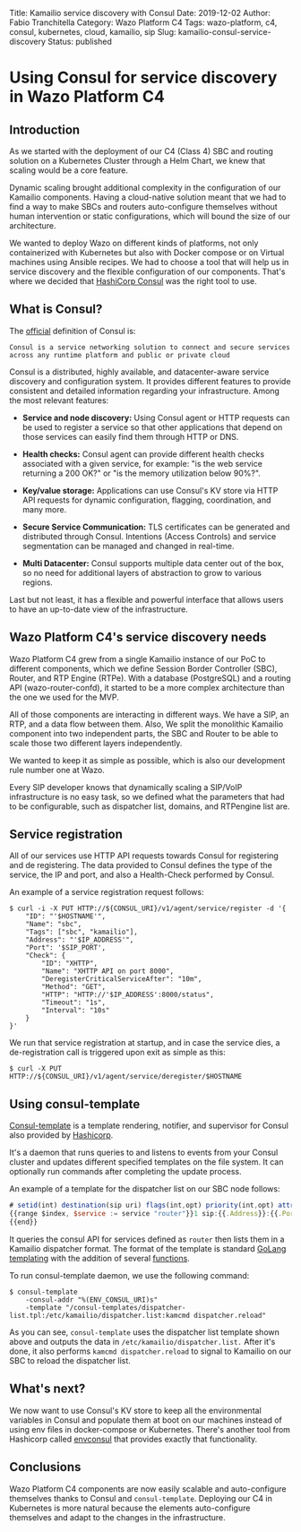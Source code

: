 Title: Kamailio service discovery with Consul
Date: 2019-12-02
Author: Fabio Tranchitella
Category: Wazo Platform C4
Tags: wazo-platform, c4, consul, kubernetes, cloud, kamailio, sip
Slug: kamailio-consul-service-discovery
Status: published

# Using Consul for service discovery in Wazo Platform C4

## Introduction

As we started with the deployment of our C4 (Class 4) SBC and routing solution on a Kubernetes Cluster through a Helm Chart, we knew that scaling would be a core feature.

Dynamic scaling brought additional complexity in the configuration of our Kamailio components. Having a cloud-native solution meant that we had to find a way to make SBCs and routers auto-configure themselves without human intervention or static configurations, which will bound the size of our architecture.

We wanted to deploy Wazo on different kinds of platforms, not only containerized with Kubernetes but also with Docker compose or on Virtual machines using Ansible recipes. We had to choose a tool that will help us in service discovery and the flexible configuration of our components. That's where we decided that [HashiCorp Consul](www.consul.io) was the right tool to use.

## What is Consul?

The [official](www.consul.io) definition of Consul is:

```Consul is a service networking solution to connect and secure services across any runtime platform and public or private cloud```

Consul is a distributed,  highly available, and datacenter-aware service discovery and configuration system. It provides different features to provide consistent and detailed information regarding your infrastructure. Among the most relevant features:

* **Service and node discovery:** Using Consul agent or HTTP requests can be used to register a service so that other applications that depend on those services can easily find them through HTTP or DNS.

* **Health checks:** Consul agent can provide different health checks associated with a given service, for example: "is the web service returning a 200 OK?" or "is the memory utilization below 90%?".

* **Key/value storage:** Applications can use Consul's KV store via HTTP API requests for dynamic configuration, flagging, coordination, and many more. 

* **Secure Service Communication:** TLS certificates can be generated and distributed through Consul. Intentions (Access Controls) and service segmentation can be managed and changed in real-time.

* **Multi Datacenter:** Consul supports multiple data center out of the box, so no need for additional layers of abstraction to grow to various regions.

Last but not least, it has a flexible and powerful interface that allows users to have an up-to-date view of the infrastructure.

## Wazo Platform C4's service discovery needs

Wazo Platform C4 grew from a single Kamailio instance of our PoC to different components, which we define Session Border Controller (SBC), Router, and RTP Engine (RTPe). With a database (PostgreSQL) and a routing API (wazo-router-confd), it started to be a more complex architecture than the one we used for the MVP.

All of those components are interacting in different ways. We have a SIP, an RTP, and a data flow between them. Also, We split the monolithic Kamailio component into two independent parts, the SBC and Router to be able to scale those two different layers independently. 

We wanted to keep it as simple as possible, which is also our development rule number one at Wazo.

Every SIP developer knows that dynamically scaling a SIP/VoIP infrastructure is no easy task, so we defined what the parameters that had to be configurable, such as dispatcher list, domains, and RTPengine list are.

## Service registration

All of our services use HTTP API requests towards Consul for registering and de registering. The data provided to Consul defines the type of the service, the IP and port, and also a Health-Check performed by Consul.

An example of a service registration request follows:

```Shell
$ curl -i -X PUT HTTP://${CONSUL_URI}/v1/agent/service/register -d '{
    "ID": "'$HOSTNAME'",
    "Name": "sbc",
    "Tags": ["sbc", "kamailio"],
    "Address": "'$IP_ADDRESS'",
    "Port": '$SIP_PORT',
    "Check": {
        "ID": "XHTTP",
        "Name": "XHTTP API on port 8000",
        "DeregisterCriticalServiceAfter": "10m",
        "Method": "GET",
        "HTTP": "HTTP://'$IP_ADDRESS':8000/status",
        "Timeout": "1s",
        "Interval": "10s"
    }
}'
```

We run that service registration at startup, and in case the service dies, a de-registration call is triggered upon exit as simple as this:

```Shell
$ curl -X PUT HTTP://${CONSUL_URI}/v1/agent/service/deregister/$HOSTNAME
```

## Using consul-template

[Consul-template](HTTPs://github.com/hashicorp/consul-template) is a template rendering, notifier, and supervisor for Consul also provided by [Hashicorp](HTTPs://www.hashicorp.com/).

It's a daemon that runs queries to and listens to events from your Consul cluster and updates different specified templates on the file system. It can optionally run commands after completing the update process.

An example of a template for the dispatcher list on our SBC node follows:

```Javascript
# setid(int) destination(sip uri) flags(int,opt) priority(int,opt) attributes(str,opt)
{{range $index, $service := service "router"}}1 sip:{{.Address}}:{{.Port}} 16 10
{{end}}
```

It queries the consul API for services defined as `router` then lists them in a Kamailio dispatcher format. The format of the template is standard [GoLang templating](HTTPs://golang.org/pkg/text/template/) with the addition of several [functions](HTTPs://github.com/hashicorp/consul-template/blob/master/template/funcs.go).

To run consul-template daemon, we use the following command:

```Shell
$ consul-template
    -consul-addr "%(ENV_CONSUL_URI)s"
    -template "/consul-templates/dispatcher-list.tpl:/etc/kamailio/dispatcher.list:kamcmd dispatcher.reload"
```

As you can see, `consul-template` uses the dispatcher list template shown above and outputs the data in `/etc/kamailio/dispatcher.list.` After it's done, it also performs `kamcmd dispatcher.reload` to signal to Kamailio on our SBC to reload the dispatcher list.

## What's next?

We now want to use Consul's KV store to keep all the environmental variables in Consul and populate them at boot on our machines instead of using env files in docker-compose or Kubernetes. There's another tool from Hashicorp called [envconsul](HTTPs://github.com/hashicorp/envconsul) that provides exactly that functionality.

## Conclusions

Wazo Platform C4 components are now easily scalable and auto-configure themselves thanks to Consul and `consul-template`. Deploying our C4 in Kubernetes is more natural because the elements auto-configure themselves and adapt to the changes in the infrastructure.